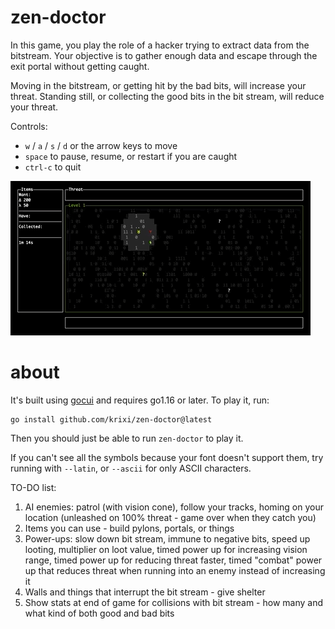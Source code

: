 # zen-doctor
In this game, you play the role of a hacker trying to extract data from the bitstream.
Your objective is to gather enough data and escape through the exit portal without getting caught.

Moving in the bitstream, or getting hit by the bad bits, will increase your threat. Standing still, or collecting
the good bits in the bit stream, will reduce your threat. 


Controls:
- `w` / `a` / `s` / `d` or the arrow keys to move
- `space` to pause, resume, or restart if you are caught
- `ctrl-c` to quit

![demo](demo.gif)


# about
It's built using [gocui](https://github.com/jroimartin/gocui) and requires go1.16 or later. To play it, run:

```shell
go install github.com/krixi/zen-doctor@latest
```

Then you should just be able to run `zen-doctor` to play it. 

If you can't see all the symbols because your font doesn't support them, try running with `--latin`, or `--ascii` for only ASCII characters.


TO-DO list:

1. AI enemies: patrol (with vision cone), follow your tracks, homing on your location (unleashed on 100% threat - game over when they catch you)
2. Items you can use - build pylons, portals, or things
3. Power-ups: slow down bit stream, immune to negative bits, speed up looting, multiplier on loot value, timed power up for increasing vision range, timed power up for reducing threat faster, timed "combat" power up that reduces threat when running into an enemy instead of increasing it
4. Walls and things that interrupt the bit stream - give shelter
5. Show stats at end of game for collisions with bit stream - how many and what kind of both good and bad bits